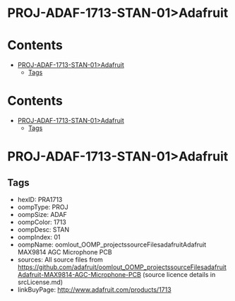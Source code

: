 
PROJ-ADAF-1713-STAN-01>Adafruit
===============================

Contents
========

* [PROJ-ADAF-1713-STAN-01>Adafruit](#proj-adaf-1713-stan-01adafruit)
	* [Tags](#tags)

Contents
========

* [PROJ-ADAF-1713-STAN-01>Adafruit](#proj-adaf-1713-stan-01adafruit)
	* [Tags](#tags)

# PROJ-ADAF-1713-STAN-01>Adafruit

## Tags

- hexID: PRA1713
- oompType: PROJ
- oompSize: ADAF
- oompColor: 1713
- oompDesc: STAN
- oompIndex: 01
- oompName: oomlout_OOMP_projectssourceFilesadafruitAdafruit MAX9814 AGC Microphone PCB
- sources: All source files from https://github.com/adafruit/oomlout_OOMP_projectssourceFilesadafruitAdafruit-MAX9814-AGC-Microphone-PCB (source licence details in srcLicense.md)
- linkBuyPage: http://www.adafruit.com/products/1713
